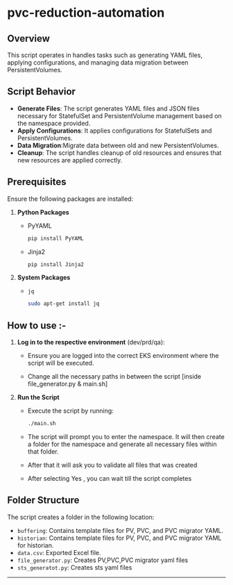 # pvc-reduction-automation

## Overview

This script operates in handles tasks such as generating YAML files, applying configurations, and managing data migration between PersistentVolumes.

## Script Behavior

- **Generate Files**: The script generates YAML files and JSON files necessary for StatefulSet and PersistentVolume management based on the namespace provided.
- **Apply Configurations**: It applies configurations for StatefulSets and PersistentVolumes.
- **Data Migration**:Migrate data between old and new PersistentVolumes.
- **Cleanup**: The script handles cleanup of old resources and ensures that new resources are applied correctly.

## Prerequisites

Ensure the following packages are installed:

1. **Python Packages**
   - PyYAML
     ```bash
     pip install PyYAML
     ```
   - Jinja2
     ```bash
     pip install Jinja2
     ```

2. **System Packages**
   - `jq`
     ```bash
     sudo apt-get install jq
     ```

## How to use :-

1. **Log in to the respective environment** (dev/prd/qa):
   - Ensure you are logged into the correct EKS environment where the script will be executed.

   - Change all the necessary paths in between the script [inside file_generator.py & main.sh]


2. **Run the Script**
   - Execute the script by running:
     ```bash
     ./main.sh
     ```

   - The script will prompt you to enter the namespace. It will then create a folder for the namespace and generate all necessary files within that folder.

   - After that it will ask you to validate all files that was created 

   - After selecting Yes , you can wait till the script completes

## Folder Structure

The script creates a folder in the following location:

- `buffering`: Contains template files for PV, PVC, and PVC migrator YAML.
- `historian`: Contains template files for PV, PVC, and PVC migrator YAML for historian.
- `data.csv`: Exported Excel file.
- `file_generator.py`: Creates PV,PVC,PVC migrator yaml files
- `sts_generatot.py`: Creates sts yaml files



---
